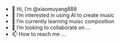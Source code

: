 - 👋 Hi, I’m @xiaomuyang888
- 👀 I’m interested in using AI to create music
- 🌱 I’m currently learning muisc composition
- 💞️ I’m looking to collaborate on ...
- 📫 How to reach me ...

<!---
xiaomuyang888/xiaomuyang888 is a ✨ special ✨ repository because its `README.md` (this file) appears on your GitHub profile.
You can click the Preview link to take a look at your changes.
--->
